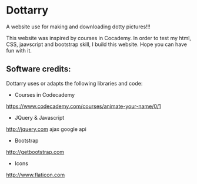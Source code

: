 # Dottarry
A website use for making and downloading dotty pictures!!!

This website was inspired by courses in Cocademy. In order to test my html, CSS, jaavscript and bootstrap skill, I build this website. Hope you can have fun with it.

Software credits:
-------------------------------------------------------------------------------
Dottarry uses or adapts the following libraries and code:

 - Courses in Codecademy
 
  https://www.codecademy.com/courses/animate-your-name/0/1

 - JQuery & Javascript
 
  http://jquery.com
  ajax google api

 - Bootstrap
 
  http://getbootstrap.com

 - Icons
 
  http://www.flaticon.com

